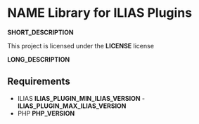 # __NAME__ Library for ILIAS Plugins

__SHORT_DESCRIPTION__

This project is licensed under the __LICENSE__ license

__LONG_DESCRIPTION__

## Requirements

* ILIAS __ILIAS_PLUGIN_MIN_ILIAS_VERSION__ - __ILIAS_PLUGIN_MAX_ILIAS_VERSION__
* PHP __PHP_VERSION__
